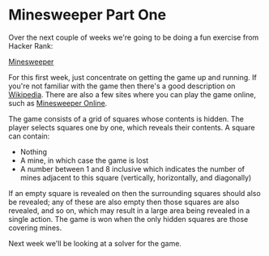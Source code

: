 # Minesweeper Part One

Over the next couple of weeks we're going to be doing a fun exercise from Hacker Rank:

[Minesweeper](https://www.hackerrank.com/contests/practice-test-6/challenges/minesweeper-1)

For this first week, just concentrate on getting the game up and running. If you're not familiar with the game then
there's a good description on [Wikipedia](https://en.wikipedia.org/wiki/Minesweeper_(video_game)). There are also a few
sites where you can play the game online, such as [Minesweeper Online](http://minesweeperonline.com/).

The game consists of a grid of squares whose contents is hidden. The player selects squares one by one, which reveals
their contents. A square can contain:

- Nothing
- A mine, in which case the game is lost
- A number between 1 and 8 inclusive which indicates the number of mines adjacent to this square (vertically,
  horizontally, and diagonally)

If an empty square is revealed on then the surrounding squares should also be revealed; any of these are also empty then
those squares are also revealed, and so on, which may result in a large area being revealed in a single action. The game
is won when the only hidden squares are those covering mines.

Next week we'll be looking at a solver for the game.
